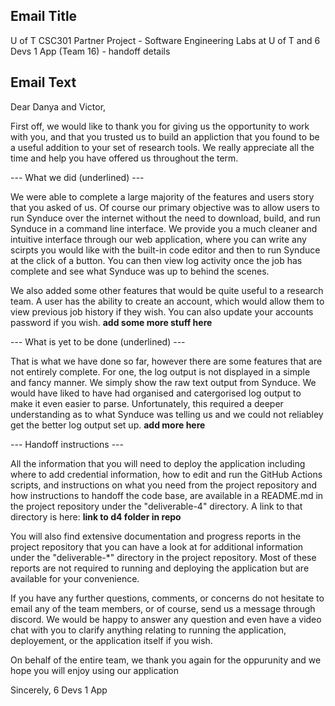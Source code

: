 ## Email Title ##

 U of T CSC301 Partner Project - Software Engineering Labs at U of T and 6 Devs 1 App (Team 16) - handoff details

## Email Text ##

 Dear Danya and Victor, 

 First off, we would like to thank you for giving us the opportunity to work with you, and that you trusted us to build an appliction that you found to be a useful addition to your set of research tools. We really appreciate all the time and help you have offered us throughout the term. 
 
 --- What we did (underlined) ---

 We were able to complete a large majority of the features and users story that you asked of us. Of course our primary objective was to allow users to run Synduce over the internet without the need to download, build, and run Synduce in a command line interface. We provide you a much cleaner and intuitive interface through our web application, where you can write any scirpts you would like with the built-in code editor and then to run Synduce at the click of a button. You can then view log activity once the job has complete and see what Synduce was up to behind the scenes. 

 We also added some other features that would be quite useful to a research team. A user has the ability to create an account, which would allow them to view previous job history if they wish. You can also update your accounts password if you wish. **add some more stuff here**

 --- What is yet to be done (underlined) ---

 That is what we have done so far, however there are some features that are not entirely complete. For one, the log output is not displayed in a simple and fancy manner. We simply show the raw text output from Synduce. We would have liked to have had organised and catergorised log output to make it even easier to parse. Unfortunately, this required a deeper understanding as to what Synduce was telling us and we could not reliabley get the better log output set up. **add more here**

 --- Handoff instructions ---

 All the information that you will need to deploy the application including where to add credential information, how to edit and run the GitHub Actions scripts, and instructions on what you need from the project repository and how instructions to handoff the code base, are available in a README.md in the project repository under the "deliverable-4" directory. A link to that directory is here: **link to d4 folder in repo**

 You will also find extensive documentation and progress reports in the project repository that you can have a look at for additional information under the "deliverable-*" directory in the project repository. Most of these reports are not required to running and deploying the application but are available for your convenience. 

 If you have any further questions, comments, or concerns do not hesitate to email any of the team members, or of course, send us a message through discord. We would be happy to answer any question and even have a video chat with you to clarify anything relating to running the application, deployement, or the application itself if you wish. 

 On behalf of the entire team, we thank you again for the oppurunity and we hope you will enjoy using our application

 Sincerely,
 6 Devs 1 App